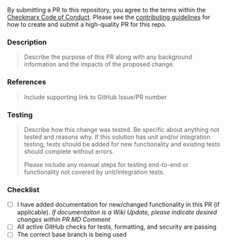 By submitting a PR to this repository, you agree to the terms within the [Checkmarx Code of Conduct](https://github.com/checkmarx-ltd/open-source-template/blob/master/CODE-OF-CONDUCT.md). Please see the [contributing guidelines](https://github.com/checkmarx-ltd/open-source-template/blob/master/CONTRIBUTING.md) for how to create and submit a high-quality PR for this repo.

### Description

> Describe the purpose of this PR along with any background information and the impacts of the proposed change.

### References

> Include supporting link to GitHub Issue/PR number

### Testing

> Describe how this change was tested. Be specific about anything not tested and reasons why. If this solution has unit and/or integration testing, tests should be added for new functionality and existing tests should complete without errors.
>
> Please include any manual steps for testing end-to-end or functionality not covered by unit/integration tests.

### Checklist

- [ ] I have added documentation for new/changed functionality in this PR (if applicable).  *If documentaiton is a Wiki Update, please indicate desired changes within PR MD Comment*
- [ ] All active GitHub checks for tests, formatting, and security are passing
- [ ] The correct base branch is being used
